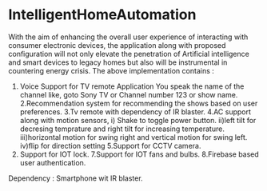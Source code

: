 # IntelligentHomeAutomation
With the aim of enhancing the overall user experience of interacting with consumer electronic devices, the application along with proposed configuration will not only elevate the penetration of Artificial intelligence and smart devices to legacy homes but also will be instrumental in countering energy crisis.
The above implementation contains :
1. Voice Support for TV remote Application
            You speak the name of the channel like, goto Sony TV
            or Channel number 123
            or show name.
2.Recommendation system for recommending the shows based on user preferences.
3.Tv remote with dependency of IR blaster.
4.AC support along with motion sensors,
                i) Shake to toggle power button.
                ii)left tilt for decresing temprature and right tilt for increasing temperature.
                iii)horizontal motion for swing right and vertical motion for swing left.
                iv)flip for direction setting
5.Support for CCTV camera.
6. Support for IOT lock.
7.Support for IOT fans and bulbs.
8.Firebase based user authentication.

Dependency :
Smartphone wit IR blaster.
